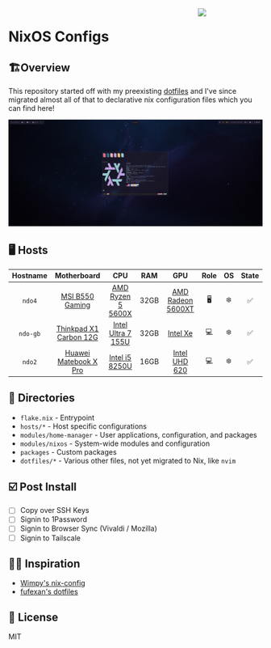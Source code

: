 <img align="right" src="https://raw.githubusercontent.com/NixOS/nixos-artwork/master/logo/nix-snowflake-colours.svg" width="128px" />

# NixOS Configs

## 🏗️Overview

This repository started off with my preexisting [dotfiles](https://github.com/ndom91/dotfiles) and I've since migrated almost all of that to declarative nix configuration files which you can find here!

![](./dotfiles/screenshot.png)

## 🖥️ Hosts

|   Hostname  |       Motherboard        |         CPU            |  RAM  |        GPU          | Role | OS  | State |
| :---------: | :----------------------: | :--------------------: | :---: | :-----------------: | :--: | :-: | :---: |
| `ndo4`      | [MSI B550 Gaming]        |  [AMD Ryzen 5 5600X]   | 32GB  | [AMD Radeon 5600XT] | 🖥️   | ❄️   | ✅    |
| `ndo-gb`    | [Thinkpad X1 Carbon 12G] |  [Intel Ultra 7 155U]  | 32GB  | [Intel Xe]          | 💻️   | ❄️   | ✅    |
| `ndo2`      | [Huawei Matebook X Pro]  |  [Intel i5 8250U]      | 16GB  | [Intel UHD 620]     | 💻️   | ❄️   | ✅    |


## 📂 Directories

- `flake.nix` - Entrypoint
- `hosts/*` - Host specific configurations
- `modules/home-manager` - User applications, configuration, and packages
- `modules/nixos` - System-wide modules and configuration
- `packages` - Custom packages
- `dotfiles/*` - Various other files, not yet migrated to Nix, like `nvim`

## ☑️ Post Install

- [ ] Copy over SSH Keys
- [ ] Signin to 1Password
- [ ] Signin to Browser Sync (Vivaldi / Mozilla)
- [ ] Signin to Tailscale

## 🧑‍🏫 Inspiration

- [Wimpy's nix-config](https://github.com/wimpysworld/nix-config)
- [fufexan's dotfiles](https://github.com/fufexan/dotfiles)

## 📝 License

MIT

[MSI B550 Gaming]: https://www.msi.com/Motherboard/MPG-B550-GAMING-EDGE-WIFI
[Thinkpad X1 Carbon 12G]: https://www.lenovo.com/us/en/p/laptops/thinkpad/thinkpadx1/thinkpad-x1-carbon-gen-12-(14-inch-intel)/len101t0083
[Huawei Matebook X Pro]: https://consumer.huawei.com/en/laptops/matebook-x-pro-ultra-premium-edition/

[AMD Ryzen 5 5600X]: https://www.amd.com/en/products/processors/desktops/ryzen/5000-series/amd-ryzen-5-5600x.html
[Intel Ultra 7 155U]: https://ark.intel.com/content/www/de/de/ark/products/237327/intel-core-ultra-7-processor-155u-12m-cache-up-to-4-80-ghz.html
[Intel i5 8250U]: https://ark.intel.com/content/www/de/de/ark/products/124967/intel-core-i5-8250u-processor-6m-cache-up-to-3-40-ghz.html

[AMD Radeon 5600XT]: https://www.amd.com/en/products/specifications/compare/graphics/9021,9026
[Intel Xe]: https://www.intel.de/content/www/de/de/support/products/211012/graphics/processor-graphics/intel-iris-xe-graphics-family.html
[Intel UHD 620]: https://www.intel.de/content/www/de/de/support/products/126789/graphics/processor-graphics/intel-uhd-graphics-family/intel-uhd-graphics-620.html
